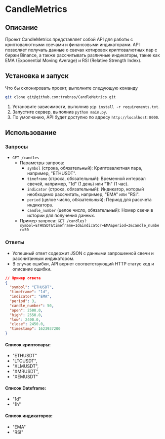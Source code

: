 # CandleMetrics

## Описание
Проект CandleMetrics представляет собой API для работы с криптовалютными свечами и финансовыми индикаторами. API позволяет получать данные о свечах котировок криптовалютных пар с биржи Binance, а также рассчитывать различные индикаторы, такие как EMA (Exponential Moving Average) и RSI (Relative Strength Index).

## Установка и запуск
Что бы склонировать проект, выполните следующую команду 
```bash
git clone git@github.com:trubnss/CandleMetrics.git
```
1. Установите зависимости, выполнив `pip install -r requirements.txt`.
2. Запустите сервер, выполнив `python main.py`.
3. По умолчанию, API будет доступно по адресу `http://localhost:8000`.

## Использование
### Запросы
- `GET /candles`
  - Параметры запроса:
    - `symbol` (строка, обязательный): Криптовалютная пара, например, "ETHUSDT".
    - `timeframe` (строка, обязательный): Временной интервал свечей, например, "1d" (1 день) или "1h" (1 час).
    - `indicator` (строка, обязательный): Индикатор, который необходимо рассчитать, например, "EMA" или "RSI".
    - `period` (целое число, обязательный): Период для рассчета индикатора.
    - `candle_number` (целое число, обязательный): Номер свечи в истории для получения данных.
  - Пример запроса: `GET /candles?symbol=ETHUSDT&timeframe=1d&indicator=EMA&period=3&candle_number=50`

### Ответы
- Успешный ответ содержит JSON с данными запрошенной свечи и рассчитанным индикатором.
- В случае ошибки, API вернет соответствующий HTTP статус код и описание ошибки.
```json
// Пример ответа
{
  "symbol": "ETHUSDT",
  "timeframe": "1d",
  "indicator": "EMA",
  "period": 3,
  "candle_number": 50,
  "open": 2500.0,
  "high": 2550.0,
  "low": 2400.0,
  "close": 2450.0,
  "timestamp": 1623937200
}
```


#### Список криптопары:
- "ETHUSDT"
- "LTCUSDT",
- "XLMUSDT",
- "XMRUSDT",
- "XEMUSDT"


#### Список Dateframe:
- "1d"
- "1h"

#### Список индикаторов:
- "EMA"
- "RSI"
